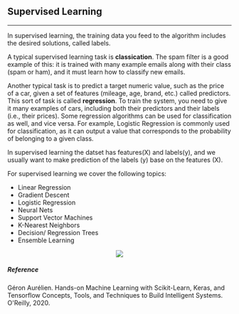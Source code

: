 ## Supervised Learning
------------------------
 In supervised learning, the training data you feed to the algorithm includes the desired solutions, called labels.   

A typical supervised learning task is **classication**. The spam filter is a good example of this: it is trained with many example emails along with their class (spam or ham),
and it must learn how to classify new emails.  

Another typical task is to predict a target numeric value, such as the price of a car, given a set of features (mileage, age, brand, etc.) called predictors. This sort of task is
called **regression**. To train the system, you need to give it many examples of cars, including both their predictors and their labels (i.e., their prices). Some regression algorithms can be used for classification as well, and vice versa. For example, Logistic Regression is commonly used for classification, as it can output a value that corresponds to the probability of belonging to a given class.    

In supervised learning the datset has features(X) and labels(y), and we usually want to make prediction of the labels (y) base on the features (X).

For supervised learning we cover the following topics:  
* Linear Regression
* Gradient Descent
* Logistic Regression
* Neural Nets
* Support Vector Machines
* K-Nearest Neighbors
* Decision/ Regression Trees
* Ensemble Learning 

<p align="center">
  <img src="https://www.mathworks.com/help/stats/machinelearningtypes.jpg"100"/>
</p>
                                                                              
                                                                              
##### Reference
Géron Aurélien. Hands-on Machine Learning with Scikit-Learn, Keras, and Tensorflow Concepts, Tools, and Techniques to Build Intelligent Systems. O'Reilly, 2020.                   
                                                                              
                                                                           
                                                                              
